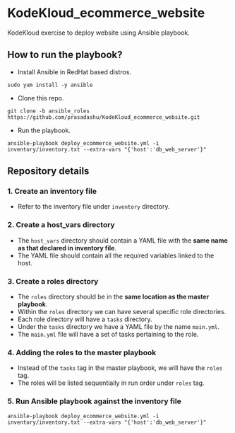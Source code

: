 # KodeKloud_ecommerce_website
KodeKloud exercise to deploy website using Ansible playbook.

## How to run the playbook?
- Install Ansible in RedHat based distros.

`sudo yum install -y ansible`

- Clone this repo.

`git clone -b ansible_roles https://github.com/prasadashu/KodeKloud_ecommerce_website.git`

- Run the playbook.

`ansible-playbook deploy_ecommerce_website.yml -i inventory/inventory.txt --extra-vars "{'host':'db_web_server'}"`

## Repository details
### 1. Create an inventory file
- Refer to the inventory file under `inventory` directory.

### 2. Create a host_vars directory
- The `host_vars` directory should contain a YAML file with the **same name as that declared in inventory file**.
- The YAML file should contain all the required variables linked to the host.

### 3. Create a roles directory
- The `roles` directory should be in the **same location as the master playbook**.
- Within the `roles` directory we can have several specific role directories.
- Each role directory will have a `tasks` directory.
- Under the `tasks` directory we have a YAML file by the name `main.yml`.
- The `main.yml` file will have a set of tasks pertaining to the role.

### 4. Adding the roles to the master playbook
- Instead of the `tasks` tag in the master playbook, we will have the `roles` tag.
- The roles will be listed sequentially in run order under `roles` tag.

### 5. Run Ansible playbook against the inventory file
`ansible-playbook deploy_ecommerce_website.yml -i inventory/inventory.txt --extra-vars "{'host':'db_web_server'}"`
